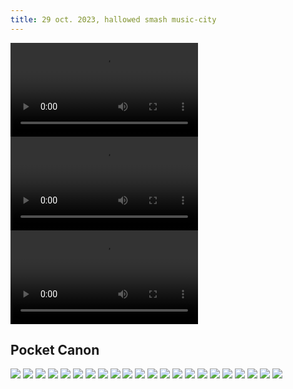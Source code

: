 ```yaml
---
title: 29 oct. 2023, hallowed smash music-city
---
```


<video src="M2U00233.mp4#t=0.001" playsinline controls title="Title"></video>
<video src="M2U00234.mp4#t=0.001" playsinline controls title="Title"></video>
<video src="M2U00235.mp4#t=0.001" playsinline controls title="Title"></video>

## Pocket Canon

![](IMG_2594.jpg)
![](IMG_2596.jpg)
![](IMG_2599.jpg)
![](IMG_2600.jpg)
![](IMG_2601.jpg)
![](IMG_2602.jpg)
![](IMG_2603.jpg)
![](IMG_2604.jpg)
![](IMG_2608.jpg)
![](IMG_2610.jpg)
![](IMG_2612.jpg)
![](IMG_2614.jpg)
![](IMG_2616.jpg)
![](IMG_2618.jpg)
![](IMG_2619.jpg)
![](IMG_2620.jpg)
![](IMG_2621.jpg)
![](IMG_2622.jpg)
![](IMG_2623.jpg)
![](IMG_2625.jpg)
![](IMG_2627.jpg)
![](IMG_2628.jpg)

